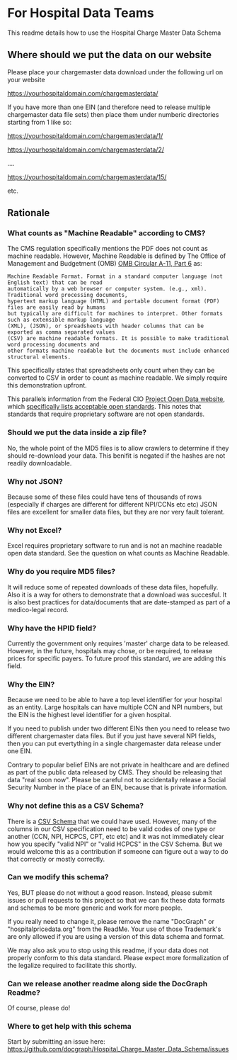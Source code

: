 # For Hospital Data Teams

This readme details how to use the Hospital Charge Master Data Schema

## Where should we put the data on our website

Please place your chargemaster data download under the following url on your website

https://yourhospitaldomain.com/chargemasterdata/

If you have more than one EIN (and therefore need to release multiple chargemaster data file sets) then place them under numberic directories starting from 1 like so:

https://yourhospitaldomain.com/chargemasterdata/1/

https://yourhospitaldomain.com/chargemasterdata/2/

....

https://yourhospitaldomain.com/chargemasterdata/15/

etc.


## Rationale

### What counts as "Machine Readable" according to CMS?
The CMS regulation specifically mentions the PDF does not count as machine readable. However, Machine Readable is defined by The Office of Management and Budgetment (OMB) [OMB Circular A-11, Part 6](https://obamawhitehouse.archives.gov/sites/default/files/omb/assets/a11_current_year/s200.pdf) as:

```
Machine Readable Format. Format in a standard computer language (not English text) that can be read
automatically by a web browser or computer system. (e.g., xml). Traditional word processing documents,
hypertext markup language (HTML) and portable document format (PDF) files are easily read by humans
but typically are difficult for machines to interpret. Other formats such as extensible markup language
(XML), (JSON), or spreadsheets with header columns that can be exported as comma separated values
(CSV) are machine readable formats. It is possible to make traditional word processing documents and
other formats machine readable but the documents must include enhanced structural elements. 
```

This specifically states that spreadsheets only count when they can be converted to CSV in order to count as machine readable. We simply require this demonstration upfront. 

This parallels information from the Federal CIO [Project Open Data website](https://project-open-data.cio.gov/principles/), which [specifically lists acceptable open standards](https://project-open-data.cio.gov/open-standards/). This notes that standards that require proprietary software are not open standards. 

### Should we put the data inside a zip file?

No, the whole point of the MD5 files is to allow crawlers to determine if they should re-download your data. This benifit is negated if the hashes are not readily downloadable. 

### Why not JSON?

Because some of these files could have tens of thousands of rows (especially if charges are different for different NPI/CCNs etc etc)
JSON files are excellent for smaller data files, but they are nor very fault tolerant. 

### Why not Excel?

Excel requires proprietary software to run and is not an machine readable open data standard. See the question on what counts as Machine Readable. 

### Why do you require MD5 files?

It will reduce some of repeated downloads of these data files, hopefully. 
Also it is a way for others to demonstrate that a download was succesful. 
It is also best practices for data/documents that are date-stamped as part of a medico-legal record. 

### Why have the HPID field?

Currently the government only requires 'master' charge data to be released. 
However, in the future, hospitals may chose, or be required, to release prices for specific payers. 
To future proof this standard, we are adding this field.

### Why the EIN?

Because we need to be able to have a top level identifier for your hospital as an entity. Large hospitals can have multiple CCN and NPI numbers, but the EIN is the highest level identifier for a given hospital.

If you need to publish under two different EINs then you need to release two different chargemaster data files. But if you just have several NPI fields, then you can put evertything in a single chargemaster data release under one EIN. 

Contrary to popular belief EINs are not private in healthcare and are defined as part of the public data released by CMS. They should be releasing that data "real soon now". Please be careful not to accidentally release a Social Security Number in the place of an EIN, because that is private information.  

### Why not define this as a CSV Schema?

There is a [CSV Schema](http://digital-preservation.github.io/csv-schema/csv-schema-1.1.html) that we could have used. However, many of the columns in our CSV specification need to be valid codes of one type or another (CCN, NPI, HCPCS, CPT, etc etc) and it was not immediately clear how you specify "valid NPI" or "valid HCPCS" in the CSV Schema. But we would welcome this as a contribution if someone can figure out a way to do that correctly or mostly correctly.

### Can we modify this schema?

Yes, BUT please do not without a good reason. Instead, please submit issues or pull requests to this project so that we can fix these data formats and schemas to be more generic and work for more people. 

If you really need to change it, please remove the name "DocGraph" or "hospitalpricedata.org" from the ReadMe.
Your use of those Trademark's are only allowed if you are using a version of this data schema and format.

We may also ask you to stop using this readme, if your data does not properly conform to this data standard. 
Please expect more formalization of the legalize required to facilitate this shortly. 

### Can we release another readme along side the DocGraph Readme?

Of course, please do!


### Where to get help with this schema

Start by submitting an issue here: https://github.com/docgraph/Hospital_Charge_Master_Data_Schema/issues
